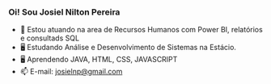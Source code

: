 ### Oi! Sou Josiel Nilton Pereira

- 💼 Estou atuando na area de Recursos Humanos com Power BI, relatórios e consultads SQL
- 🖥️ Estudando Análise e Desenvolvimento de Sistemas na Estácio.
- 🖥️  Aprendendo JAVA, HTML, CSS, JAVASCRIPT
- 📫 E-mail: josielnp@gmail.com
